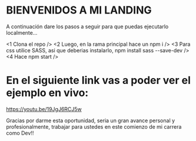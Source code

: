 # BIENVENIDOS A MI LANDING

A continuación dare los pasos a seguir para que puedas ejecutarlo localmente...

<1 Clona el repo />
<2 Luego, en la rama principal hace un npm i />
<3 Para css utilice SASS, asi que deberias instalarlo, npm install sass --save-dev />
<4 Hace npm start />

# En el siguiente link vas a poder ver el ejemplo en vivo:

https://youtu.be/19JgJ6RCJ5w


Gracias por darme esta oportunidad, seria un gran avance personal y profesionalmente, trabajar para ustedes en este comienzo de mi carrera como Dev!! 

